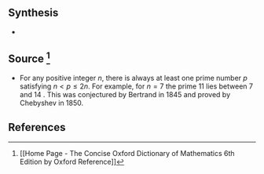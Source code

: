 ## Synthesis
- 
## Source [^1]
- For any positive integer $n$, there is always at least one prime number $p$ satisfying $n<p \leq 2 n$. For example, for $n=7$ the prime 11 lies between 7 and 14 . This was conjectured by Bertrand in 1845 and proved by Chebyshev in 1850.
## References

[^1]: [[Home Page - The Concise Oxford Dictionary of Mathematics 6th Edition by Oxford Reference]]